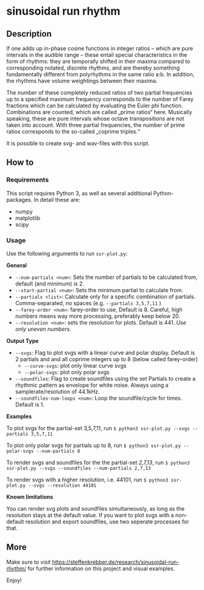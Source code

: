 # sinusoidal run rhythm

## Description
If one adds up in-phase cosine functions in integer ratios – which are pure intervals in the audible range – these entail special characteristics in the form of rhythms: they are temporally shifted in their maxima compared to corresponding notated, discrete rhythms, and are thereby something fundamentally different from polyrhythms in the same ratio a:b. In addition, the rhythms have volume weightings between their maxima.

The number of these completely reduced ratios of two partial frequencies up to a specified maximum frequency corresponds to the number of Farey fractions which can be calculated by evaluating the Euler phi function. Combinations are counted, which are called „prime ratios“ here. Musically speaking, these are pure intervals whose octave transpositions are not taken into account. With three partial frequencies, the number of prime ratios corresponds to the so-called „coprime triples.“ 

It is possible to create svg- and wav-files with this script.

## How to

### Requirements

This script requires Python 3, as well as several additional Python-packages. In detail these are:

- numpy
- matplotlib
- scipy

### Usage

Use the following arguments to run `ssr-plot.py`:

**General**

- `--num-partials <num>`: Sets the number of partials to be calculated from, default (and minimum) is 2.
- `--start-partial <num>`: Sets the minimum partial to calculate from.
- `--partials <list>`: Calculate only for a specific combination of partials. Comma-separated, no spaces (e.g. `--partials 3,5,7,11` )
- `--farey-order <num>`: farey-order to use, Default is 8. Careful, high numbers means way more processing, preferably keep below 20.
- `--resolution <num>`: sets the resolution for plots. Default is 441. *Use only uneven numbers*.

**Output Type**

- `--svgs`: Flag to plot svgs with a linear curve and polar display. Default is 2 partials and and all coprime integers up to 8 (below called farey-order)
  - `--curve-svgs`: plot only linear curve svgs
  - `--polar-svgs`: plot only polar svgs
- `--soundfiles`: Flag to create soundfiles using the set Partials to create a rhythmic pattern as envelope for white noise. Always using a samplerate/resolution of 44.1kHz.
- `--soundfiles-num-loops <num>`: Loop the soundfile/cycle for <num> times. Default is 1.

**Examples**

To plot svgs for the partial-set 3,5,7,11, run
`$ python3 ssr-plot.py --svgs --partials 3,5,7,11 `

To plot only polar svgs for partials up to 8, run
 `$ python3 ssr-plot.py --polar-svgs --num-partials 8`

To render svgs and soundfiles for the the partial-set *2,7,13*, run
`$ python3 ssr-plot.py --svgs --soundfiles --num-partials 2,7,13`

To render svgs with a higher resolution, i.e. 44101, run
`$ python3 ssr-plot.py --svgs --resolution 44101`

**Known limitations**

You can render svg plots and soundfiles simultaneously, as long as the resolution stays at the default value. If you want to plot svgs with a non-default resolution and export soundfiles, use two seperate processes for that.

## More

Make sure to visit https://steffenkrebber.de/research/sinusoidal-run-rhythm/ for further information on this project and visual examples.

Enjoy!

